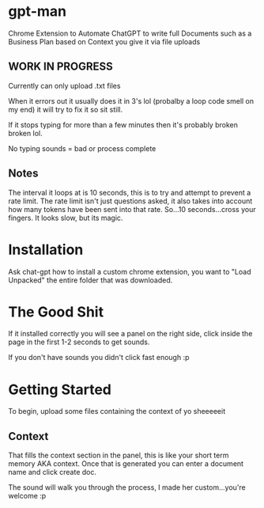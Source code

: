 # gpt-man
Chrome Extension to Automate ChatGPT to write full Documents such as a Business Plan based on Context you give it via file uploads

## WORK IN PROGRESS

Currently can only upload .txt files

When it errors out it usually does it in 3's lol (probalby a loop code smell on my end) it will try to fix it so sit still.

If it stops typing for more than a few minutes then it's probably broken broken lol.

No typing sounds = bad or process complete

## Notes

The interval it loops at is 10 seconds, this is to try and attempt to prevent a rate limit. The rate limit isn't just questions asked, it also takes into account how many tokens have been sent into that rate. So...10 seconds...cross your fingers. It looks slow, but its magic.

# Installation

Ask chat-gpt how to install a custom chrome extension, you want to "Load Unpacked" the entire folder that was downloaded.

# The Good Shit

If it installed correctly you will see a panel on the right side, click inside the page in the first 1-2 seconds to get sounds.

If you don't have sounds you didn't click fast enough :p

# Getting Started

To begin, upload some files containing the context of yo sheeeeeit

## Context

That fills the context section in the panel, this is like your short term memory AKA context. Once that is generated you can enter a document name and click create doc.

The sound will walk you through the process, I made her custom...you're welcome :p
